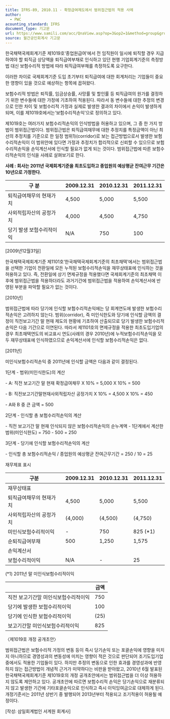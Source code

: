 ```yaml
---
title: IFRS-89, 2010.11 - 확정급여제도에서 범위접근법의 적용 사례
author:
  - PWC
acounting_standard: IFRS
document_type: 기고문
url: https://www.samili.com/acc/QnaView.asp?op=3&op2=1&method=group&group=2086-15;1&orgcode=0&searchword=&page=28&code=IFRS%2D89%3A201011
source: 월간공인회계사 기고문
---
```

한국채택국제회계기준 제1019호‘종업원급여’에서 전 임직원이 일시에 퇴직할 경우 지급하여야 할 퇴직금 상당액을 퇴직급여부채로 인식하고 있던 현행 기업회계기준의 측정방법 대신 보험수리적 방법에 따라 퇴직급여부채를 측정하도록 요구한다.

  

이러한 차이로 국제회계기준 도입 초기부터 퇴직급여에 대한 회계처리는 기업들이 중요한 영향이 있을 것으로 예상하는 항목에 꼽혀왔다.

  

보험수리적 방법은 퇴직률, 임금상승률, 사망률 및 할인률 등 퇴직급여의 원가를 결정하기 위한 변수들에 대한 가정에 기초하여 적용된다. 따라서 동 변수들에 대한 추정의 변경으로 인한 차이 및 보험수리적 가정과 실제로 발생한 결과의 차이에서 손익이 발생하게 되며, 이를 제1019호에서는‘보험수리적손익’으로 정의하고 있다.

  

제1019호는 여러가지 보험수리적손익의 인식방법을 허용하고 있으며, 그 중 한 가지 방법이 범위접근법이다. 범위접근법은 퇴직급여채무에 대한 추정치를 특정금액이 아닌 최선의 추정치를 기준으로 한 일정 범위1)(corridor)로 보는 접근방법으로서 발생한 보험수리적손익이 이 범위안에 있다면 가정과 추정치가 합리적으로 신뢰할 수 있으므로 보험수리적손익을 손익계산서에 인식할 필요가 없게 되는 것이다. 범위접근법에 따른 보험수리적손익의 인식을 사례로 살펴보기로 한다.

  

**사례 : 회사는 2011년 국제회계기준을 최초도입하고 종업원의 예상평균 잔여근무 기간은 10년으로 가정한다.**

| 구 분 | 2009.12.31 | 2010.12.31 | 2011.12.31 |
| --- | --- | --- | --- |
| 퇴직급여채무의 현재가치 | 4,500 | 5,000 | 5,500 |
| 사외적립자산의 공정가치 | 4,000 | 4,500 | 4,750 |
| 당기 발생 보험수리적이익 | N/A | 750 | 100 |

  

\[2009년12월31일\]

한국채택국제회계기준 제1101호‘한국채택국제회계기준의 최초채택’에서는 범위접근법을 선택한 기업이 전환일에 모든 누적된 보험수리적손익을 재무상태표에 인식하는 것을 허용하고 있다. 즉, 전환일에 상기 면제규정을 적용했다면 국제회계기준의 최초채택 이후에 범위접근법을 적용하더라도 과거기간에 범위접근법을 적용하여 손익계산서에 반영된 부분을 파악할 필요가 없는 것이다.

  

\[2010년\]

범위접근법에 따라 당기에 인식할 보험수리적손익에는 당 회계연도에 발생한 보험수리적손익은 고려하지 않는다. 범위(corridor), 즉 미인식한도와 당기에 인식할 금액의 결정이 직전보고기간 말 현재 제도의 현황에 기초하여 산출되므로 당기 발생한 보험수리적손익은 다음 기간으로 이연된다. 따라서 제1101호의 면제규정을 적용한 최초도입기업의 경우 최초채택연도의 비교표시 연도(사례의 경우 2010년)에 누적보험수리적손익을 모두 재무상태표에 인식하였으므로 손익계산서에 인식할 보험수리적손익은 없다.

  

\[2011년\]

미인식보험수리적손익 중 2011년에 인식할 금액은 다음과 같이 결정된다.

  

1단계 - 범위(미인식한도)의 계산

\- A: 직전 보고기간 말 현재 확정급여채무 X 10% = 5,000 X 10% = 500

\- B: 직전보고기간말현재사외적립자산 공정가치 X 10% = 4,500 X 10% = 450

\- A와 B 중 큰 금액 = 500

  

2단계 - 인식할 총 보험수리적손익의 계산

\- 직전 보고기간 말 현재 인식되지 않은 보험수리적손익의 순누계액 - 1단계에서 계산한 범위(미인식한도) = 750 - 500 = 250

  

3단계 - 당기에 인식할 보험수리적손익의 계산

\- 인식할 총 보험수리적손익 / 종업원의 예상평균 잔여근무기간 = 250 / 10 = 25

  

재무제표 표시

| 구분 | 2009.12.31 | 2010.12.31 | 2011.12.31 |
| --- | --- | --- | --- |
| 재무상태표 |  |  |  |
| 퇴직급여채무의 현재가치 | 4,500 | 5,000 | 5,500 |
| 사외적립자산의 공정가치 | (4,000) | (4,500) | (4,750) |
| 미인식보험수리적이익 | \- | 750 | 825 (\*1) |
| 순퇴직급여부채 | 500 | 1,250 | 1,575 |
| 손익계산서 |  |  |  |
| 보험수리적이익 | N/A | \- | 25 |

(\*1) 2011년 말 미인식보험수리적이익

|  | 금액 |
| --- | --- |
| 직전 보고기간말 미인식보험수리적이익 | 750 |
| 당기에 발생한 보험수리적이익 | 100 |
| 당기에 인식한 보험수리적이익 | (25) |
| 보고기간말 미인식보험수리적이익 | 825 |

  

〈제1019호 개정 공개초안〉

범위접근법은 보험수리적 가정의 변동 등이 즉시 당기손익 또는 포괄손익에 영향을 미치지 아니하므로 경영성과의 변동성에 미치는 영향이 적은 것으로 판단되어 조기도입기업 중에서도 적용한 기업들이 있다. 하지만 추정의 변동으로 인한 효과를 경영성과에 반영하지 않는 접근방법이 개념적 근거가 미약하다는 비판을 받아왔고, 2010년 6월 발표된 한국채택국제회계기준 제1019호의 개정 공개초안에서는 범위접근법을 더 이상 허용하지 않도록 제안하고 있다. 공개초안에 따르면 보험수리적 손익은 당기손익으로 재분류되지 않고 발생한 기간에 기타포괄손익으로 인식하고 즉시 이익잉여금으로 대체하게 된다. 개정기준서는 2011년 상반기 중 발행되어 2013년부터 적용되고 조기적용이 허용될 예정이다.

  

\[작성: 삼일회계법인 서계원 회계사\]